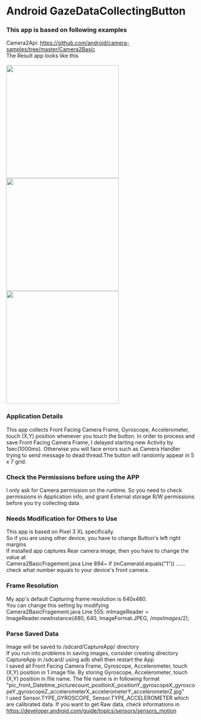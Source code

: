 # Android GazeDataCollectingButton
### This app is based on following examples
Camera2Api: https://github.com/android/camera-samples/tree/master/Camera2Basic <br>
The Result app looks like this <br><br>
<img width="300" src="https://user-images.githubusercontent.com/30307587/84726470-e2fff780-afc7-11ea-98d1-72bce874c28e.png">
<img width="300" src="https://user-images.githubusercontent.com/30307587/84726473-e3988e00-afc7-11ea-8546-8979ed3d6cbe.png">
<img width="300" src="https://user-images.githubusercontent.com/30307587/84726474-e4312480-afc7-11ea-8e20-4b3994f52f72.png">
### Application Details
This app collects Front Facing Camera Frame, Gyroscope, Accelerometer, touch (X,Y) position whenever you touch the button. In order to process and save Front Facing Camera Frame, I delayed starting new Activity by 1sec(1000ms). Otherwise you will face errors such as Camera Handler trying to send message to dead thread.The button will randomly appear in 5 x 7 grid.
### Check the Permissions before using the APP
I only ask for Camera permission on the runtime. So you need to check permissions in Application info, and grant External storage R/W permissions before you try collecting data
### Needs Modification for Others to Use
This app is based on Pixel 3 XL specifically. <br>
So if you are using other device, you have to change Button's left right margins<br>
If installed app captures Rear camera image, then you have to change the value at <br>Camera2BasicFragement.java Line 894~ if (mCameraId.equals("1")) ...... check what number equals to your device's front camera.
### Frame Resolution
My app's default Capturing frame resolution is 640x480.<br>
You can change this setting by modifying <br>Camera2BasicFragement.java Line 555: mImageReader = ImageReader.newInstance(480, 640, ImageFormat.JPEG, /*maxImages*/2);<br>
### Parse Saved Data
Image will be saved to /sdcard/CaptureApp/ directory <br>
If you run into problems in saving images, consider creating directory CaptureApp in /sdcard/ using adb shell then restart the App <br>
I saved all Front Facing Camera Frame, Gyroscope, Accelerometer, touch (X,Y) position in 1 image file. By storing Gyroscope, Accelerometer, touch (X,Y) position in file name. The file name is in following format<br> "pic_front_Datetime_picturecount_positionX_positionY_gyroscopeX_gyroscopeY_gyroscopeZ_accelerometerX_accelerometerY_accelerometerZ.jpg"<br>
I used Sensor.TYPE_GYROSCOPE, Sensor.TYPE_ACCELEROMETER which are calibrated data. If you want to get Raw data, check informations in https://developer.android.com/guide/topics/sensors/sensors_motion

